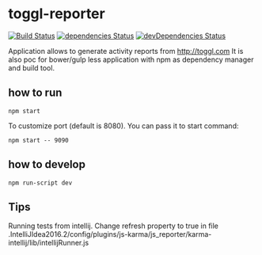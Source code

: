 # toggl-reporter

[![Build Status](https://travis-ci.org/pchudzik/toggl-reporter.svg?branch=master)](https://travis-ci.org/pchudzik/toggl-reporter)
[![dependencies Status](https://david-dm.org/pchudzik/toggl-reporter/status.svg)](https://david-dm.org/pchudzik/toggl-reporter)
[![devDependencies Status](https://david-dm.org/pchudzik/toggl-reporter/dev-status.svg)](https://david-dm.org/pchudzik/toggl-reporter?type=dev)

Application allows to generate activity reports from http://toggl.com
It is also poc for bower/gulp less application with npm as dependency manager and build tool.

## how to run
```
npm start
```
To customize port (default is 8080). You can pass it to start command:
```
npm start -- 9090
```

## how to develop
```
npm run-script dev
```

## Tips
Running tests from intellij.
Change refresh property to true in file .IntelliJIdea2016.2/config/plugins/js-karma/js_reporter/karma-intellij/lib/intellijRunner.js
